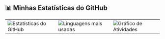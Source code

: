 ## 📊 Minhas Estatísticas do GitHub

<table align="center">
  <tr>
    <td>
      <img src="https://github-readme-stats.vercel.app/api?username=SeuUsuario&show_icons=true&theme=radical" alt="Estatísticas do GitHub" />
    </td>
    <td>
      <img src="https://github-readme-stats.vercel.app/api/top-langs/?username=SeuUsuario&layout=compact&theme=radical" alt="Linguagens mais usadas" />
    </td>
    <td>
      <img src="https://github-readme-activity-graph.cyclic.app/graph?username=SeuUsuario&theme=react-dark" alt="Gráfico de Atividades" />
    </td>
  </tr>
</table>
